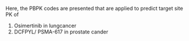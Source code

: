 Here, the PBPK codes are presented that are applied to predict target site PK of
1) Osimertinib in lungcancer
2) DCFPYL/ PSMA-617 in prostate cander
